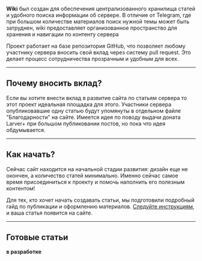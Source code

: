 
**Wiki** был создан для обеспечения централизованного хранилища статей и удобного поиска информации об сервере. В отличие от Telegram, где при большом количестве материалов поиск нужной темы может быть затруднен, wiki предоставляет организованное пространство для хранения и навигации по контенту сервера

Проект работает на базе репозитория GitHub, что позволяет любому участнику сервера вносить свой вклад через систему pull request. Это делает процесс сотрудничества прозрачным и удобным для всех.

---
## Почему вносить вклад?

Если вы хотите внести вклад в развитие сайта по статьям сервера то этот проект идеальная площадка для этого. Участники сервера опубликовавшие одну статью будут упомянуты в отдельном файле "Благодарности" на сайте. Имеется идея по поводу выдачи доната Larver+ при большом публиковании постов, но пока что идея обдумывается.

---
## Как начать?

Сейчас сайт находится на начальной стадии развития: дизайн еще не окончен, а количество статей минимально. Именно сейчас самое время присоединиться к проекту и помочь наполнить его полезным контентом!

Для тех, кто хочет начать создавать статьи, мы подготовили подробный гайд по публикации и оформлению материалов. [Следуйте инструкциям](https://wiki.larver.ru/), и ваша статья появится на сайте.

---
## Готовые статьи
**в разработке**